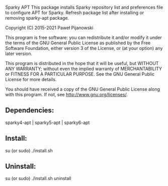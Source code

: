Sparky APT
This package installs Sparky repository list and preferences file to configure APT for Sparky. Refresh package list after installing or removing sparky-apt package.

Copyright (C) 2015-2021 Paweł Pijanowski

This program is free software: you can redistribute it and/or modify
it under the terms of the GNU General Public License as published by
the Free Software Foundation, either version 3 of the License, or
(at your option) any later version.

This program is distributed in the hope that it will be useful,
but WITHOUT ANY WARRANTY; without even the implied warranty of
MERCHANTABILITY or FITNESS FOR A PARTICULAR PURPOSE.  See the
GNU General Public License for more details.

You should have received a copy of the GNU General Public License
along with this program.  If not, see <http://www.gnu.org/licenses/>.

Dependencies:
-------------
sparky4-apt | sparky5-apt | sparky6-apt

Install:
-------------
su (or sudo) 
./install.sh

Uninstall:
-------------
su (or sudo)
./install.sh uninstall
